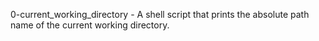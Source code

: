 0-current_working_directory - A shell script that prints the absolute path name of the current working directory.
